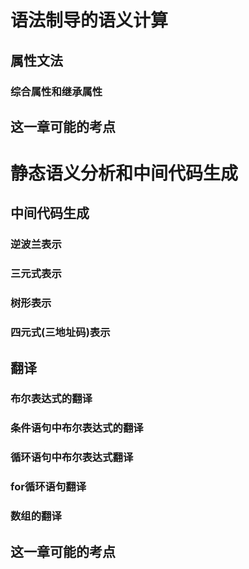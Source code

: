 # 语法制导的语义计算
## 属性文法
### 综合属性和继承属性
## 这一章可能的考点
# 静态语义分析和中间代码生成
## 中间代码生成
### 逆波兰表示
### 三元式表示
### 树形表示
### 四元式(三地址码)表示
## 翻译
### 布尔表达式的翻译
### 条件语句中布尔表达式的翻译
### 循环语句中布尔表达式翻译
### for循环语句翻译
### 数组的翻译
## 这一章可能的考点
